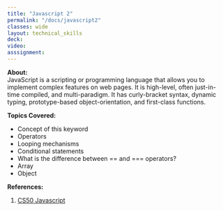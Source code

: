 ```yaml
---
title: "Javascript 2"
permalink: "/docs/javascript2"
classes: wide
layout: technical_skills
deck:
video:
asssignment:
---
```


**About:**  
JavaScript is a scripting or programming language that allows you to implement complex features on web pages. It is high-level, often just-in-time compiled, and multi-paradigm. It has curly-bracket syntax, dynamic typing, prototype-based object-orientation, and first-class functions.

**Topics Covered:**

- Concept of this keyword
- Operators
- Looping mechanisms
- Conditional statements
- What is the difference between == and === operators?
- Array
- Object

**References:**

1. [CS50 Javascript](https://cs50.harvard.edu/web/2020/weeks/5/)
